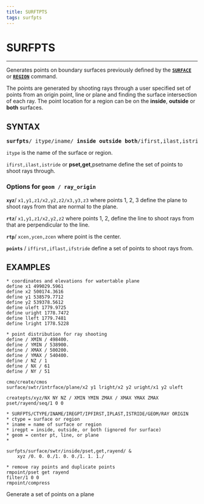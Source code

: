 ```yaml
---
title: SURFTPTS
tags: surfpts
---
```

 
# SURFPTS


----------------


Generates points on boundary surfaces previously defined by the [**`SURFACE`**](SURFACE.md) or [**`REGION`**](REGION.md) command. 


The points are generated by shooting rays through a user specified set of points from an origin point, line or plane and
  finding the surface intersection of each ray. The point location for a region can be on the **inside**, **outside** or **both** surfaces.


## SYNTAX

<pre>
<b>surfpts</b>/ itype/iname/ <b>inside outside both</b>/ifirst,ilast,istride/geom/ray_origin
</pre>

`itype` is the name of the surface or region.


`ifirst,ilast,istride` or **pset,get**,psetname define the set of points to shoot rays through. 


### Options for `geom / ray_origin`


**`xyz`**/ `x1,y1,z1/x2,y2,z2/x3,y3,z3` where points 1, 2, 3 define the plane to shoot rays from that are normal to the plane.


**`rtz`**/ `x1,y1,z1/x2,y2,z2` where points 1, 2, define the line to shoot rays from that are perpendicular to the line.


**`rtp`**/ `xcen,ycen,zcen` where point is the center.


**`points`** / `iffirst,iflast,ifstride`  define a set of points to shoot rays from.


## EXAMPLES

```
* coordinates and elevations for watertable plane
define x1 499029.5961
define x2 500174.3616
define y1 538579.7712
define y2 539378.5612
define uleft 1779.9725
define uright 1778.7472
define lleft 1779.7481
define lright 1778.5228

* point distribution for ray shooting
define / XMIN / 498400. 
define / YMIN / 538900.  
define / XMAX / 500200. 
define / YMAX / 540400. 
define / NZ / 1 
define / NX / 61 
define / NY / 51 

cmo/create/cmos
surface/swtr/intrface/plane/x2 y1 lright/x2 y2 uright/x1 y2 uleft

createpts/xyz/NX NY NZ / XMIN YMIN ZMAX / XMAX YMAX ZMAX 
pset/rayend/seq/1 0 0

* SURFPTS/CTYPE/INAME/IREGPT/IPFIRST,IPLAST,ISTRIDE/GEOM/RAY ORIGIN
* ctype = surface or region
* iname = name of surface or region
* iregpt = inside, outside, or both (ignored for surface)
* geom = center pt, line, or plane
*  

surfpts/surface/swtr/inside/pset,get,rayend/ &
    xyz /0. 0. 0./1. 0. 0./1. 1. 1./

* remove ray points and duplicate points
rmpoint/pset get rayend
filter/1 0 0
rmpoint/compress

```
Generate a set of points on a plane

